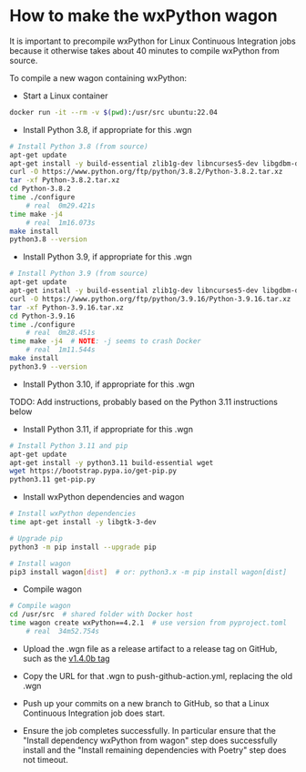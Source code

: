 # How to make the wxPython wagon

It is important to precompile wxPython for Linux Continuous Integration jobs
because it otherwise takes about 40 minutes to compile wxPython from source.

To compile a new wagon containing wxPython:

* Start a Linux container

```bash
docker run -it --rm -v $(pwd):/usr/src ubuntu:22.04
```

* Install Python 3.8, if appropriate for this .wgn

```bash
# Install Python 3.8 (from source)
apt-get update
apt-get install -y build-essential zlib1g-dev libncurses5-dev libgdbm-dev libnss3-dev libssl-dev libsqlite3-dev libreadline-dev libffi-dev curl libbz2-dev
curl -O https://www.python.org/ftp/python/3.8.2/Python-3.8.2.tar.xz
tar -xf Python-3.8.2.tar.xz
cd Python-3.8.2
time ./configure
    # real  0m29.421s
time make -j4
    # real  1m16.073s
make install
python3.8 --version
```

* Install Python 3.9, if appropriate for this .wgn

```bash
# Install Python 3.9 (from source)
apt-get update
apt-get install -y build-essential zlib1g-dev libncurses5-dev libgdbm-dev libnss3-dev libssl-dev libsqlite3-dev libreadline-dev libffi-dev curl libbz2-dev
curl -O https://www.python.org/ftp/python/3.9.16/Python-3.9.16.tar.xz
tar -xf Python-3.9.16.tar.xz
cd Python-3.9.16
time ./configure
    # real  0m28.451s
time make -j4  # NOTE: -j seems to crash Docker
    # real  1m11.544s
make install
python3.9 --version
```

* Install Python 3.10, if appropriate for this .wgn

TODO: Add instructions, probably based on the Python 3.11 instructions below

* Install Python 3.11, if appropriate for this .wgn

```bash
# Install Python 3.11 and pip
apt-get update
apt-get install -y python3.11 build-essential wget
wget https://bootstrap.pypa.io/get-pip.py
python3.11 get-pip.py
```

* Install wxPython dependencies and wagon

```bash
# Install wxPython dependencies
time apt-get install -y libgtk-3-dev

# Upgrade pip
python3 -m pip install --upgrade pip

# Install wagon
pip3 install wagon[dist]  # or: python3.x -m pip install wagon[dist]
```

* Compile wagon

```bash
# Compile wagon
cd /usr/src  # shared folder with Docker host
time wagon create wxPython==4.2.1  # use version from pyproject.toml
    # real  34m52.754s
```

* Upload the .wgn file as a release artifact to a release tag on GitHub,
  such as the [v1.4.0b tag](https://github.com/davidfstr/Crystal-Web-Archiver/releases/tag/v1.4.0b)

* Copy the URL for that .wgn to push-github-action.yml, replacing the old .wgn

* Push up your commits on a new branch to GitHub, so that a Linux
  Continuous Integration job does start.

* Ensure the job completes successfully. In particular ensure that the
  "Install dependency wxPython from wagon" step does successfully install
  and the "Install remaining dependencies with Poetry" step does not timeout.
